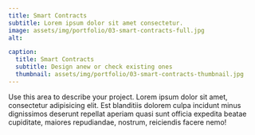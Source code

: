 ```yaml
---
title: Smart Contracts
subtitle: Lorem ipsum dolor sit amet consectetur.
image: assets/img/portfolio/03-smart-contracts-full.jpg
alt: 

caption:
  title: Smart Contracts
  subtitle: Design anew or check existing ones
  thumbnail: assets/img/portfolio/03-smart-contracts-thumbnail.jpg
---
```

Use this area to describe your project. Lorem ipsum dolor sit amet, consectetur adipisicing elit. Est blanditiis dolorem culpa incidunt minus dignissimos deserunt repellat aperiam quasi sunt officia expedita beatae cupiditate, maiores repudiandae, nostrum, reiciendis facere nemo!

